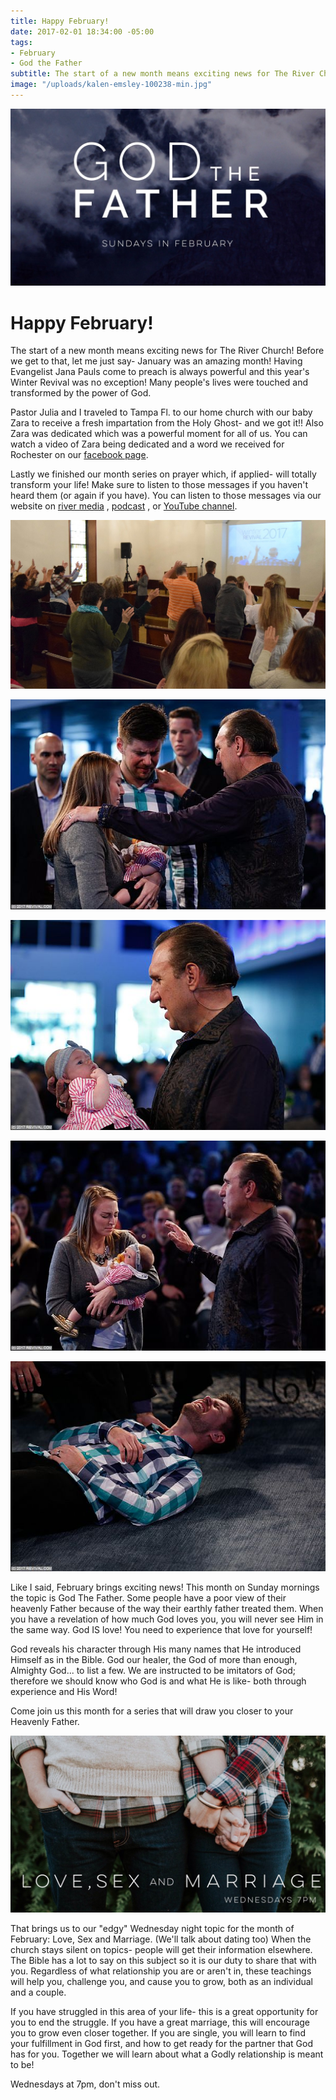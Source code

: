 ```yaml
---
title: Happy February!
date: 2017-02-01 18:34:00 -05:00
tags:
- February
- God the Father
subtitle: The start of a new month means exciting news for The River Church!
image: "/uploads/kalen-emsley-100238-min.jpg"
---
```


![69826a2b-1c93-4fb3-a891-f852b9cf5e91.jpg](/uploads/69826a2b-1c93-4fb3-a891-f852b9cf5e91.jpg)

# Happy February!

The start of a new month means exciting news for The River Church! Before we get to that, let me just say- January was an amazing month! Having Evangelist Jana Pauls come to preach is always powerful and this year's Winter Revival was no exception! Many people's lives were touched and transformed by the power of God.

Pastor Julia and I traveled to Tampa Fl. to our home church with our baby Zara to receive a fresh impartation from the Holy Ghost- and we got it!! Also Zara was dedicated which was a powerful moment for all of us. You can watch a video of Zara being dedicated and a word we received for Rochester on our [facebook page](https://www.facebook.com/TheRiverAtRochester/).

Lastly we finished our month series on prayer which, if applied- will totally transform your life! Make sure to listen to those messages if you haven't heard them (or again if you have). You can listen to those messages via our website on [river media](https://riverrochester.com/media/) , [podcast](https://geo.itunes.apple.com/us/podcast/river-rochester/id1182211082?mt=2) , or [YouTube channel](https://youtube.com/riverrochester).

![77eb9d0f-6168-4e53-984c-7e421a202892.jpg](/uploads/77eb9d0f-6168-4e53-984c-7e421a202892.jpg)

![3d18cc0f-f2e7-41ef-a097-79e4f45c56b3.jpg](/uploads/3d18cc0f-f2e7-41ef-a097-79e4f45c56b3.jpg)

![e978611b-bd47-42bf-9198-6a18ef9a5900.jpg](/uploads/e978611b-bd47-42bf-9198-6a18ef9a5900.jpg)

![1be8baef-eb2a-400b-95ad-eb74144aa320.jpg](/uploads/1be8baef-eb2a-400b-95ad-eb74144aa320.jpg)

![f26bc7d2-8b1d-4c69-b2c2-a600fed0973c.jpg](/uploads/f26bc7d2-8b1d-4c69-b2c2-a600fed0973c.jpg)

Like I said, February brings exciting news! This month on Sunday mornings the topic is God The Father. Some people have a poor view of their heavenly Father because of the way their earthly father treated them. When you have a revelation of how much God loves you, you will never see Him in the same way. God IS love! You need to experience that love for yourself!

God reveals his character through His many names that He introduced Himself as in the Bible. God our healer, the God of more than enough, Almighty God... to list a few. We are instructed to be imitators of God; therefore we should know who God is and what He is like- both through experience and His Word!

Come join us this month for a series that will draw you closer to your Heavenly Father.

![a6e4dde8-61c4-4b42-a29d-cf5ac5ae9340.jpg](/uploads/a6e4dde8-61c4-4b42-a29d-cf5ac5ae9340.jpg)

That brings us to our "edgy" Wednesday night topic for the month of February: Love, Sex and Marriage. (We'll talk about dating too)  When the church stays silent on topics- people will get their information elsewhere.  The Bible has a lot to say on this subject so it is our duty to share that with you.  Regardless of what relationship you are or aren't in, these teachings will help you, challenge you, and cause you to grow, both as an individual and a couple.

If you have struggled in this area of your life- this is a great opportunity for you to end the struggle. If you have a great marriage, this will encourage you to grow even closer together. If you are single, you will learn to find your fulfillment in God first, and how to get ready for the partner that God has for you. Together we will learn about what a Godly relationship is meant to be!

Wednesdays at 7pm, don't miss out.